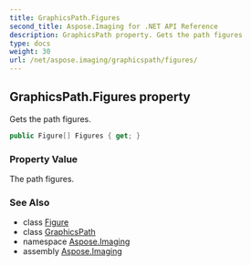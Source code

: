 ```yaml
---
title: GraphicsPath.Figures
second_title: Aspose.Imaging for .NET API Reference
description: GraphicsPath property. Gets the path figures
type: docs
weight: 30
url: /net/aspose.imaging/graphicspath/figures/
---
```

## GraphicsPath.Figures property

Gets the path figures.

```csharp
public Figure[] Figures { get; }
```

### Property Value

The path figures.

### See Also

* class [Figure](../../figure/)
* class [GraphicsPath](../)
* namespace [Aspose.Imaging](../../graphicspath/)
* assembly [Aspose.Imaging](../../../)


